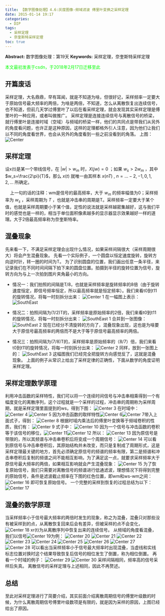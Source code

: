 ```yaml
---
title: 【数字图像处理】4.6:灰度图像-频域滤波 傅里叶变换之采样定理
date: 2015-01-14 19:17
categories:
  - DIP
tags:
  - 采样定理
  - 奈奎斯特采样定理
toc: true
---
```

**Abstract:** 数字图像处理：第19天
**Keywords:** 采样定理，奈奎斯特采样定理
<!--more-->
<font color="00FF00">本文最初发表于csdn，于2018年2月17日迁移至此</font>


## 开篇废话
采样定理，大名鼎鼎，早有耳闻，就是不知道为啥，但很好记，采样频率一定要大于原始信号最大频率的两倍，为啥是两倍，不知道，怎么从离散恢复出连续信号，也不知道，但前几天学过傅里叶了以后在看采样定理，就会发现其实采样定理是傅里叶的一种应用，或者叫做推广。
采样定理是连接连续信号与离散信号的桥梁，就行傅里叶是连接时域（空域）与频域的桥梁一样，他们的共同点是带我们从另外的角度看问题，也许正是这种原因，这样的定理都格外引人注意，因为他们让我们以不同的角度看世界，也会从另外的角度看到一些之前没看到的角落。
上图：
![Center][]
## 采样定理
设x(t)是某一个带线信号，在 $|w|>w_m$ 时，$X(jw)=0$ ；如果 $w_s>2w_m$ ，其中$w_s=\frac{2\pi}{T}$，那么 $x(t)$ 就唯一由其样本 $x(nT)$ , $n=\dots -2,-1,0,1,2,\dots$ 所确定。

    上一句的话的注释：wm是信号的最高频率，大于 $w_m$ 的频率幅值为0；采样频率为 $w_s$ ，采样周期为 $T$ ，也就是冲击串的周期是T。采样频率一定要大于某个值，也就是采样周期要小于某个值，定性的说法就是采样越密集越好，这与我们平时的感觉也是一样的，相当于单位面积像素越多的显示器显示效果越好一样的道理。大于2倍最高频率称为奈奎斯特率。

## 混叠现象
先来看一下，不满足采样定理会出现什么情况，如果采样间隔很大（采样周期很大）将会产生混叠现象。
先看一个实际例子，一个圆盘以恒定速度旋转，旋转方向逆时针，转一圈的时间为T。
为了识别圆盘的位置，我们画出任意一条半径，来记录我们在不同时间间隔下拍下来的圆盘位置。拍摄到半径的旋转位置为信号，旋转方向为与上一次拍到图片夹角最小的方向。

*  情况一：我们拍照的间隔是T/8，也就是采样频率是旋转频率的8倍（由于旋转速度恒定，即信号频率恒定，所以最高频率就是恒定频率）。我们来看t0到t11的旋转情况，将每一时刻拆分出来：
![Center 1][]
在一幅图上表示：
![SouthEast][]
*  情况二：拍照间隔为(1/2)T的，采样频率是原始频率的2倍，我们来看t0到t11的旋转情况，将每一时刻拆分出来：
![SouthEast 1][]
合并到一张图像：
![SouthEast 2][]
现在已经分不清旋转的方向了，混叠现象出现，这也是为啥要大于原信号最高频率的两倍而不是大于等于原信号最高频率的两倍。

*  情况三：拍照间隔为(7/8)T的，采样频率是原始频率的（8/7）倍，我们来看t0到t11的旋转情况，将每一时刻拆分出来：
![Center 2][]
同样，放到一张图上的：
![SouthEast 3][]
这幅图我们已经完全把旋转方向感觉反了，这就是混叠现象。
上面的例子从常识上给出了采样定律的正确性，下面从数学的角度证明采样定理。
## 采样定理数学原理
利用冲击函数的采样特性，我们可以将一个连续时间信号与冲击串相乘得到一个有幅度变化的离散序列，这个过程就是一个采样的过程，冲击串的周期称为采样周期，就是采样定理里面提到的ws，得到下图：
![Center 3][]
在时域中：
![Center 4][]
![Center 5][]
因为冲击函数的取样特性![Center 6][]![Center 7][]带入上面式子，得到：
![Center 8][]
根据时域内乘法后的傅里叶变换等于频域卷积的性质，我们有：
![Center 9][]
式子中：
![Center 10][]
因为一个信号与冲击函数的卷积等于该信号的移位，![Center 11][]![Center 12][]
所以：
![Center 13][]
因为原信号是带限的，所以其频谱与冲击串卷积后将变成一个周期信号：
![Center 14][]
可以看到原信号与冲击串卷积后，其原始结构并未改变，而只是复制成了周期形式，这是采样定理最关键的地方，首先必须确定原信号的频谱的频率有限，第二是频谱和冲击串卷积后复制的频谱之间不能相互影响，为了满足这一点，就要求采样频率大于原信号最大频率的两倍，如果相互影响就会产生混叠现象：
![Center 15][]
为了恢复原始信号，我们只需要对离散信号的频谱进行低通滤波，理想情况下将得到完整的原始信号，条件是滤波截止频率在下图的红色位置，即wm和ws-wm之间：
![Center 16][]
即可恢复原始信号。
一个完整的采样到恢复的过程总结为以下：
![Center 17][]
## 混叠的数学原理
当采样频率小于信号最大频率的两倍时发生的现象，称之为混叠，混叠只对那些没有被采样到的点，从离散恢复回来后会有差异，但被采样的点不会变化， ![Center 18][] xr(t)为从离散序列中恢复出来的连续信号。
从频域的角度看混叠，我们以信号![Center 19][]为例：
![Center 20][] ![Center 21][]
![Center 22][] ![Center 23][]
![Center 24][] ![Center 25][]
![Center 26][]
![Center 27][]
![Center 28][]
可以看出当采样频率小于信号最大频率时出现混叠，当虚线和实线标志位置对换时这个结果导致恢复后信号的相位发生了倒置，称为相位倒置。
再看一个时域的例子：
![Center 29][]
![Center 30][]
采样间隔相同，频率高的信号采样后失真。
离散信号的采样定理与上述相同，因此不再赘述。
## 总结
至此对采样定理进行了简要介绍，其实前面介绍离散周期信号的傅里叶级数的时候，为什么离散周期信号傅里叶级数项是有限的，就是因为采样的原因，上图已经给出了原因。

[Center]: DIP-4-6-灰度图像-频域滤波-傅里叶变换之采样定理/20150114164442151.jpg
[Center 1]: DIP-4-6-灰度图像-频域滤波-傅里叶变换之采样定理/20150114173513704.png
[SouthEast]: DIP-4-6-灰度图像-频域滤波-傅里叶变换之采样定理/20150114173754213.png
[SouthEast 1]: DIP-4-6-灰度图像-频域滤波-傅里叶变换之采样定理/20150114175446500.png
[SouthEast 2]: DIP-4-6-灰度图像-频域滤波-傅里叶变换之采样定理/20150114175856875.png
[Center 2]: DIP-4-6-灰度图像-频域滤波-傅里叶变换之采样定理/20150114174242671.png
[SouthEast 3]: DIP-4-6-灰度图像-频域滤波-傅里叶变换之采样定理/20150114174927265.png
[Center 3]: DIP-4-6-灰度图像-频域滤波-傅里叶变换之采样定理/20150114180748718.png
[Center 4]: DIP-4-6-灰度图像-频域滤波-傅里叶变换之采样定理/20150114181225937.png
[Center 5]: DIP-4-6-灰度图像-频域滤波-傅里叶变换之采样定理/20150114182517656.png
[Center 6]: DIP-4-6-灰度图像-频域滤波-傅里叶变换之采样定理/20150114182704218.png
[Center 7]: DIP-4-6-灰度图像-频域滤波-傅里叶变换之采样定理/20150114182807375.png
[Center 8]: DIP-4-6-灰度图像-频域滤波-傅里叶变换之采样定理/20150114183020687.png
[Center 9]: DIP-4-6-灰度图像-频域滤波-傅里叶变换之采样定理/20150114183128875.png
[Center 10]: DIP-4-6-灰度图像-频域滤波-傅里叶变换之采样定理/20150114183208156.png
[Center 11]: DIP-4-6-灰度图像-频域滤波-傅里叶变换之采样定理/20150114183401682.png
[Center 12]: DIP-4-6-灰度图像-频域滤波-傅里叶变换之采样定理/20150114183422258.png
[Center 13]: DIP-4-6-灰度图像-频域滤波-傅里叶变换之采样定理/20150114183513239.png
[Center 14]: DIP-4-6-灰度图像-频域滤波-傅里叶变换之采样定理/20150114183821095.png
[Center 15]: DIP-4-6-灰度图像-频域滤波-傅里叶变换之采样定理/20150114184150821.png
[Center 16]: DIP-4-6-灰度图像-频域滤波-傅里叶变换之采样定理/20150114184450312.png
[Center 17]: DIP-4-6-灰度图像-频域滤波-傅里叶变换之采样定理/20150114184735765.png
[Center 18]: DIP-4-6-灰度图像-频域滤波-傅里叶变换之采样定理/20150114185233293.png
[Center 19]: DIP-4-6-灰度图像-频域滤波-傅里叶变换之采样定理/20150114185501166.png
[Center 20]: DIP-4-6-灰度图像-频域滤波-傅里叶变换之采样定理/20150114185601553.png
[Center 21]: DIP-4-6-灰度图像-频域滤波-傅里叶变换之采样定理/20150114185530010.png
[Center 22]: DIP-4-6-灰度图像-频域滤波-傅里叶变换之采样定理/20150114185700209.png
[Center 23]: DIP-4-6-灰度图像-频域滤波-傅里叶变换之采样定理/20150114185623908.png
[Center 24]: DIP-4-6-灰度图像-频域滤波-傅里叶变换之采样定理/20150114185754607.png
[Center 25]: DIP-4-6-灰度图像-频域滤波-傅里叶变换之采样定理/20150114185732439.png
[Center 26]: DIP-4-6-灰度图像-频域滤波-傅里叶变换之采样定理/20150114185846093.png
[Center 27]: DIP-4-6-灰度图像-频域滤波-傅里叶变换之采样定理/20150114185957675.png
[Center 28]: DIP-4-6-灰度图像-频域滤波-傅里叶变换之采样定理/20150114185940265.png
[Center 29]: DIP-4-6-灰度图像-频域滤波-傅里叶变换之采样定理/20150114190313440.png
[Center 30]: DIP-4-6-灰度图像-频域滤波-傅里叶变换之采样定理/20150114190323128.png
